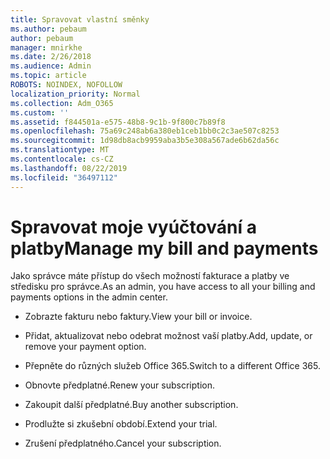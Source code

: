```yaml
---
title: Spravovat vlastní směnky
ms.author: pebaum
author: pebaum
manager: mnirkhe
ms.date: 2/26/2018
ms.audience: Admin
ms.topic: article
ROBOTS: NOINDEX, NOFOLLOW
localization_priority: Normal
ms.collection: Adm_O365
ms.custom: ''
ms.assetid: f844501a-e575-48b8-9c1b-9f800c7b89f8
ms.openlocfilehash: 75a69c248ab6a380eb1ceb1bb0c2c3ae507c8253
ms.sourcegitcommit: 1d98db8acb9959aba3b5e308a567ade6b62da56c
ms.translationtype: MT
ms.contentlocale: cs-CZ
ms.lasthandoff: 08/22/2019
ms.locfileid: "36497112"
---
```

# <a name="manage-my-bill-and-payments"></a><span data-ttu-id="a6639-102">Spravovat moje vyúčtování a platby</span><span class="sxs-lookup"><span data-stu-id="a6639-102">Manage my bill and payments</span></span>

<span data-ttu-id="a6639-103">Jako správce máte přístup do všech možností fakturace a platby ve středisku pro správce.</span><span class="sxs-lookup"><span data-stu-id="a6639-103">As an admin, you have access to all your billing and payments options in the admin center.</span></span>
  
- <span data-ttu-id="a6639-104">Zobrazte fakturu nebo faktury.</span><span class="sxs-lookup"><span data-stu-id="a6639-104">View your bill or invoice.</span></span>
    
- <span data-ttu-id="a6639-105">Přidat, aktualizovat nebo odebrat možnost vaší platby.</span><span class="sxs-lookup"><span data-stu-id="a6639-105">Add, update, or remove your payment option.</span></span>
    
- <span data-ttu-id="a6639-106">Přepněte do různých služeb Office 365.</span><span class="sxs-lookup"><span data-stu-id="a6639-106">Switch to a different Office 365.</span></span>
    
- <span data-ttu-id="a6639-107">Obnovte předplatné.</span><span class="sxs-lookup"><span data-stu-id="a6639-107">Renew your subscription.</span></span>
    
- <span data-ttu-id="a6639-108">Zakoupit další předplatné.</span><span class="sxs-lookup"><span data-stu-id="a6639-108">Buy another subscription.</span></span>
    
- <span data-ttu-id="a6639-109">Prodlužte si zkušební období.</span><span class="sxs-lookup"><span data-stu-id="a6639-109">Extend your trial.</span></span>
    
- <span data-ttu-id="a6639-110">Zrušení předplatného.</span><span class="sxs-lookup"><span data-stu-id="a6639-110">Cancel your subscription.</span></span>
    

